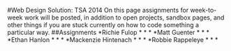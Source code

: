 #Web Design Solution: TSA 2014
On this page assignments for week-to-week work will be posted, in addition to open projects, sandbox pages, and other things
if you are stuck currently on how to code something a particular way.
##Assignments
*Richie Fulop
  *
  *
  *
*Matt Guenter
  *
  *
  *
*Ethan Hanlon
  *
  *
  *
*Mackenzie Hintenach
  *
  *
  *
*Robbie Rappeleye
  *
  *
  *
